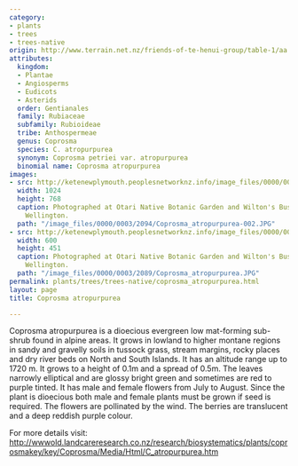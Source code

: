 ```yaml
---
category:
- plants
- trees
- trees-native
origin: http://www.terrain.net.nz/friends-of-te-henui-group/table-1/aa.html
attributes:
  kingdom:
  - Plantae
  - Angiosperms
  - Eudicots
  - Asterids
  order: Gentianales
  family: Rubiaceae
  subfamily: Rubioideae
  tribe: Anthospermeae
  genus: Coprosma
  species: C. atropurpurea
  synonym: Coprosma petriei var. atropurpurea
  binomial name: Coprosma atropurpurea
images:
- src: http://ketenewplymouth.peoplesnetworknz.info/image_files/0000/0003/2094/Coprosma_atropurpurea-002.JPG
  width: 1024
  height: 768
  caption: Photographed at Otari Native Botanic Garden and Wilton's Bush Reserve.
    Wellington. 
  path: "/image_files/0000/0003/2094/Coprosma_atropurpurea-002.JPG"
- src: http://ketenewplymouth.peoplesnetworknz.info/image_files/0000/0003/2089/Coprosma_atropurpurea.JPG
  width: 600
  height: 451
  caption: Photographed at Otari Native Botanic Garden and Wilton's Bush Reserve.
    Wellington.
  path: "/image_files/0000/0003/2089/Coprosma_atropurpurea.JPG"
permalink: plants/trees/trees-native/coprosma_atropurpurea.html
layout: page
title: Coprosma atropurpurea

---
```

Coprosma atropurpurea is a dioecious evergreen low mat-forming sub-shrub found in alpine areas. It grows in lowland to higher montane regions in sandy and gravelly soils in tussock grass, stream margins, rocky places and dry river beds on North and South Islands. It has an altitude range up to 1720 m. It grows to a height of 0.1m and a spread of 0.5m. The leaves narrowly elliptical and are glossy bright green and sometimes are red to purple tinted. It has male and female flowers from July to August. Since the plant is dioecious both male and female plants must be grown if seed is required. The flowers are pollinated by the wind. The berries are translucent and a deep reddish purple colour.

For more details visit: <a href="http://wwwold.landcareresearch.co.nz/research/biosystematics/plants/coprosmakey/key/Coprosma/Media/Html/C_atropurpurea.htm" target="_blank">http://wwwold.landcareresearch.co.nz/research/biosystematics/plants/coprosmakey/key/Coprosma/Media/Html/C_atropurpurea.htm</a>

